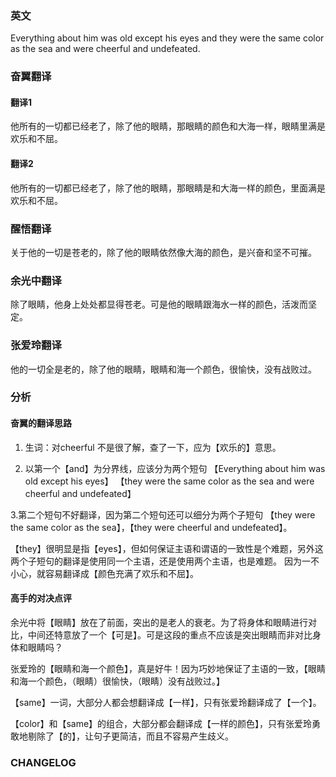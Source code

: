 
### 英文
Everything about him was old except his eyes and they were the same
color as the sea and were cheerful and undefeated.

### 奋翼翻译
#### 翻译1
他所有的一切都已经老了，除了他的眼睛，那眼睛的颜色和大海一样，眼睛里满是欢乐和不屈。

#### 翻译2 
他所有的一切都已经老了，除了他的眼睛，那眼睛是和大海一样的颜色，里面满是欢乐和不屈。

### 醒悟翻译

关于他的一切是苍老的，除了他的眼睛依然像大海的颜色，是兴奋和坚不可摧。

### 余光中翻译

除了眼睛，他身上处处都显得苍老。可是他的眼睛跟海水一样的颜色，活泼而坚定。

### 张爱玲翻译

 他的一切全是老的，除了他的眼睛，眼睛和海一个颜色，很愉快，没有战败过。 


### 分析
#### 奋翼的翻译思路
1. 生词：对cheerful 不是很了解，查了一下，应为【欢乐的】意思。

2. 以第一个【and】为分界线，应该分为两个短句
【Everything about him was old except his eyes】
【they were the same color as the sea and were cheerful and undefeated】

3.第二个短句不好翻译，因为第二个短句还可以细分为两个子短句
【they were the same color as the sea】，【they were cheerful and undefeated】。

【they】很明显是指【eyes】，但如何保证主语和谓语的一致性是个难题，另外这两个子短句的翻译是使用同一个主语，还是使用两个主语，也是难题。
因为一不小心，就容易翻译成【颜色充满了欢乐和不屈】。

#### 高手的对决点评
余光中将【眼睛】放在了前面，突出的是老人的衰老。为了将身体和眼睛进行对比，中间还特意放了一个【可是】。可是这段的重点不应该是突出眼睛而非对比身体和眼睛吗？

张爱玲的【眼睛和海一个颜色】，真是好牛！因为巧妙地保证了主语的一致，【眼睛和海一个颜色，（眼睛）很愉快，（眼睛）没有战败过。】

【same】一词，大部分人都会想翻译成【一样】，只有张爱玲翻译成了【一个】。

【color】和【same】的组合，大部分都会翻译成【一样的颜色】，只有张爱玲勇敢地剔除了【的】，让句子更简洁，而且不容易产生歧义。





### CHANGELOG




<!--stackedit_data:
eyJoaXN0b3J5IjpbLTE4MjQ2OTUyMjUsLTE2Mzk2Njc0MDYsMT
Q5MDYyNzIyMl19
-->